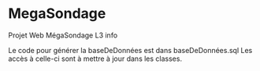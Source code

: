MegaSondage
===========

Projet Web MégaSondage L3 info

Le code pour générer la baseDeDonnées est dans baseDeDonnées.sql
Les accès à celle-ci sont à mettre à jour dans les classes.

